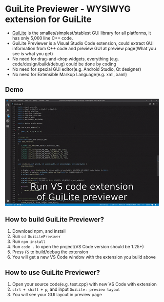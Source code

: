 # GuiLite Previewer - WYSIWYG extension for GuiLite 
- [GuiLite](https://github.com/idea4good/GuiLite) is the smalles/simplest/stablest GUI library for all platforms, it has only 5,000 line C++ code.
- GuiLite Previewer is a Visual Studio Code extension, could extract GUI information from C++ code and preview GUI at preview page(What you see is what you get)
- No need for drag-and-drop widgets, everything (e.g. code/design/build/debug) could be done by coding
- No need for special GUI editor(e.g. Android Studio, Qt designer)
- No need for Extensible Markup Language(e.g. xml, xaml)

## Demo
![demo](demo.gif)

## How to build GuiLite Previewer?
1. Download npm, and install
2. Run `cd GuiLitePreviwer`
3. Run `npm install` 
4. Run `code .` to open the project(VS Code version should be 1.25+)
5. Press `F5` to build/debug the extension
6. You will get a new VS Code window with the extension you build above

## How to use GuiLite Previewer?
1. Open your source code(e.g. test.cpp) with new VS Code with extension
2. `ctrl + shift + p`, and input `GuiLite: preview layout`
3. You will see your GUI layout in preview page
